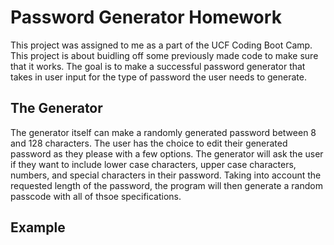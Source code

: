 # Password Generator Homework
This project was assigned to me as a part of the UCF Coding Boot Camp. This project is about buidling off some previously made code to make sure that it works. The goal is to make a successful password generator that takes in user input for the type of password the user needs to generate.

## The Generator
The generator itself can make a randomly generated password between 8 and 128 characters. The user has the choice to edit their generated password as they please with a few options. The generator will ask the user if they want to include lower case characters, upper case characters, numbers, and special characters in their password. Taking into account the requested length of the password, the program will then generate a random passcode with all of thsoe specifications. 

## Example
